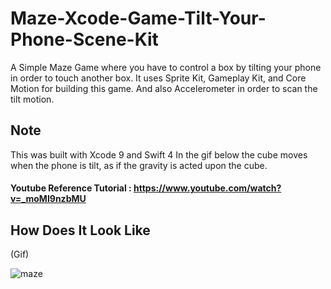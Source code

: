 # Maze-Xcode-Game-Tilt-Your-Phone-Scene-Kit
A Simple Maze Game where you have to control a box by tilting your phone in order to touch another box.
It uses Sprite Kit, Gameplay Kit, and Core Motion for building this game. And also Accelerometer in order to scan the tilt motion.

## Note 
This was built with Xcode 9 and Swift 4
In the gif below the cube moves when the phone is tilt, as if the gravity is acted upon the cube.

#### Youtube Reference Tutorial : https://www.youtube.com/watch?v=_moMI9nzbMU

## How Does It Look Like
(Gif)

![maze](https://user-images.githubusercontent.com/15246084/41501368-bd5a2114-71c0-11e8-9a73-e766c1f740d4.gif)
